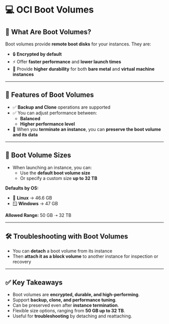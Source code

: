 # 💻 OCI Boot Volumes  

## 🚀 What Are Boot Volumes?  
Boot volumes provide **remote boot disks** for your instances. They are:  
- 🔒 **Encrypted by default**  
- ⚡ Offer **faster performance** and **lower launch times**  
- 💾 Provide **higher durability** for both **bare metal** and **virtual machine instances**  

---

## 🔧 Features of Boot Volumes  
- ✅ **Backup and Clone** operations are supported  
- ✅ You can adjust performance between:  
  - **Balanced**  
  - **Higher performance level**  
- 🛑 When you **terminate an instance**, you can **preserve the boot volume and its data**  

---

## 📏 Boot Volume Sizes  
- When launching an instance, you can:  
  - Use the **default boot volume size**  
  - Or specify a custom size **up to 32 TB**  

**Defaults by OS:**  
- 🐧 **Linux** → 46.6 GB  
- 🪟 **Windows** → 47 GB  

**Allowed Range:** 50 GB ➝ 32 TB  

---

## 🛠️ Troubleshooting with Boot Volumes  
- You can **detach** a boot volume from its instance  
- Then **attach it as a block volume** to another instance for inspection or recovery  

---

## ✅ Key Takeaways  
- Boot volumes are **encrypted, durable, and high-performing**.  
- Support **backup, clone, and performance tuning**.  
- Can be preserved even after **instance termination**.  
- Flexible size options, ranging from **50 GB up to 32 TB**.  
- Useful for **troubleshooting** by detaching and reattaching.  
